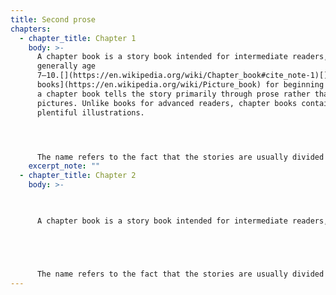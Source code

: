 ```yaml
---
title: Second prose
chapters:
  - chapter_title: Chapter 1
    body: >-
      A chapter book is a story book intended for intermediate readers,
      generally age
      7–10.[](https://en.wikipedia.org/wiki/Chapter_book#cite_note-1)[](https://en.wikipedia.org/wiki/Chapter_book#cite_note-loer-2) Unlike [picture
      books](https://en.wikipedia.org/wiki/Picture_book) for beginning readers,
      a chapter book tells the story primarily through prose rather than
      pictures. Unlike books for advanced readers, chapter books contain
      plentiful illustrations. 




      The name refers to the fact that the stories are usually divided into short chapters, which provide readers with opportunities to stop and resume reading if their [attention spans](https://en.wikipedia.org/wiki/Attention_span) are not long enough to finish the book in one sitting. Chapter books are usually works of fiction of moderate length and complexity.
    excerpt_note: ""
  - chapter_title: Chapter 2
    body: >-
      


      A chapter book is a story book intended for intermediate readers, generally age 7–10.[](https://en.wikipedia.org/wiki/Chapter_book#cite_note-1)[](https://en.wikipedia.org/wiki/Chapter_book#cite_note-loer-2) Unlike [picture books](https://en.wikipedia.org/wiki/Picture_book) for beginning readers, a chapter book tells the story primarily through prose rather than pictures. Unlike books for advanced readers, chapter books contain plentiful illustrations. 





      The name refers to the fact that the stories are usually divided into short chapters, which provide readers with opportunities to stop and resume reading if their [attention spans](https://en.wikipedia.org/wiki/Attention_span) are not long enough to finish the book in one sitting. Chapter books are usually works of fiction of moderate length and complexity.
---
```

